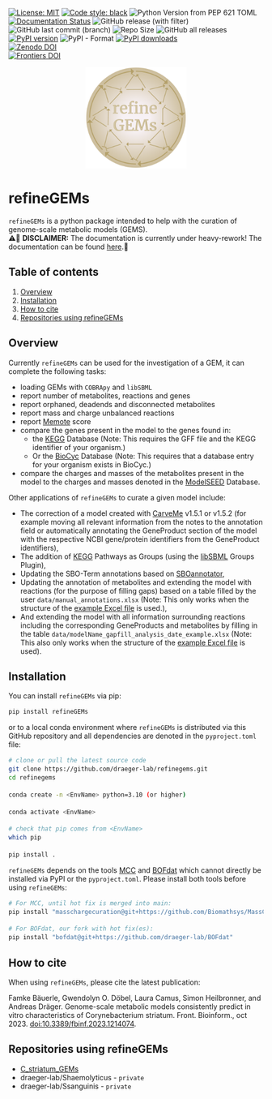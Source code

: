 [![License: MIT](https://img.shields.io/badge/License-MIT-yellow.svg)](https://opensource.org/licenses/MIT)
[![Code style: black](https://img.shields.io/badge/code%20style-black-000000.svg)](https://github.com/psf/black)
![Python Version from PEP 621 TOML](https://img.shields.io/python/required-version-toml?tomlFilePath=https%3A%2F%2Fraw.githubusercontent.com%2Fdraeger-lab%2Frefinegems%2Fmain%2Fpyproject.toml)
[![Documentation Status](https://readthedocs.org/projects/refinegems/badge/?version=latest)](https://refinegems.readthedocs.io/en/latest/?badge=latest)
![GitHub release (with filter)](https://img.shields.io/github/v/release/draeger-lab/refinegems?logo=github&label=refineGEMs&color=B4A069&style=flat-square)
![GitHub last commit (branch)](https://img.shields.io/github/last-commit/draeger-lab/refinegems/main)
![Repo Size](https://img.shields.io/github/repo-size/draeger-lab/refinegems)
![GitHub all releases](https://img.shields.io/github/downloads/draeger-lab/refinegems/total?logo=github&label=GitHub%20downloads)
[![PyPI version](https://img.shields.io/pypi/v/refinegems?logo=pypi&label=PyPI%20package&color=neongreen)](https://pypi.org/project/refineGEMs/)
![PyPI - Format](https://img.shields.io/pypi/format/refinegems?)
[![PyPI downloads](https://img.shields.io/pypi/dm/refinegems.svg?logo=pypi&label=PyPI%20downloads)](https://pypistats.org/packages/refinegems)  
[![Zenodo DOI](https://img.shields.io/badge/DOI-10.5281%2Fzenodo.8270303-B4A069?style=flat-square&logo=zenodo&logoColor=white)](https://zenodo.org/badge/latestdoi/359867657)  
[![Frontiers DOI](https://img.shields.io/badge/Frontiers%20DOI-10.3389%2Ffbinf.2023.1214074-B4A069?style=flat-square)](https://www.frontiersin.org/articles/10.3389/fbinf.2023.1214074/full)

<p align="center">
<img src="https://github.com/draeger-lab/refinegems/raw/main/docs/source/images/refineGEMs_logo.png" height="200"/>
</p>

# refineGEMs
`refineGEMs` is a python package intended to help with the curation of genome-scale metabolic models (GEMS). </br>
⚠️🚧 **DISCLAIMER:** The documentation is currently under heavy-rework!
The documentation can be found [here](https://refinegems.readthedocs.io/en/latest/).🚧

## Table of contents
1. [Overview](#overview)
2. [Installation](#installation)
3. [How to cite](#how-to-cite)
4. [Repositories using refineGEMs](#repositories-using-refinegems)

## Overview

Currently `refineGEMs` can be used for the investigation of a GEM, it can complete the following tasks:

- loading GEMs with `COBRApy` and `libSBML`
- report number of metabolites, reactions and genes
- report orphaned, deadends and disconnected metabolites
- report mass and charge unbalanced reactions
- report [Memote](https://memote.readthedocs.io/en/latest/index.html) score
- compare the genes present in the model to the genes found in:
  - the [KEGG](https://www.genome.jp/kegg/kegg1.html) Database (Note: This requires the GFF file and the KEGG identifier of your organism.)
  - Or the [BioCyc](https://biocyc.org) Database (Note: This requires that a database entry for your organism exists in BioCyc.)
- compare the charges and masses of the metabolites present in the model to the charges and masses denoted in the [ModelSEED](https://modelseed.org/) Database.

Other applications of `refineGEMs` to curate a given model include: 

- The correction of a model created with [CarveMe](https://github.com/cdanielmachado/carveme) v1.5.1 or v1.5.2 (for example moving all relevant information from the notes to the annotation field or automatically annotating the GeneProduct section of the model with the respective NCBI gene/protein identifiers from the GeneProduct identifiers),
- The addition of [KEGG](https://www.genome.jp/kegg/kegg1.html) Pathways as Groups (using the [libSBML](https://synonym.caltech.edu/software/libsbml/5.18.0/docs/formatted/python-api/classlibsbml_1_1_groups_model_plugin.html) Groups Plugin),
- Updating the SBO-Term annotations based on [SBOannotator](https://github.com/draeger-lab/SBOannotator),
- Updating the annotation of metabolites and extending the model with reactions (for the purpose of filling gaps) based on a table filled by the user `data/manual_annotations.xlsx` (Note: This only works when the structure of the [example Excel file](https://github.com/draeger-lab/refinegems/blob/5eac900d9848b5ae5faf0055db72a986e7ba64e8/data/manual_curation.xlsx) is used.),
- And extending the model with all information surrounding reactions including the corresponding GeneProducts and metabolites by filling in the table `data/modelName_gapfill_analysis_date_example.xlsx` (Note: This also only works when the structure of the [example Excel file](https://github.com/draeger-lab/refinegems/blob/5eac900d9848b5ae5faf0055db72a986e7ba64e8/data/modelName_gapfill_analysis_date_example.xlsx) is used).

## Installation

You can install `refineGEMs` via pip:

```bash
pip install refineGEMs

```

or to a local conda environment where `refineGEMs` is distributed via this GitHub repository and all dependencies are denoted in the `pyproject.toml` file:

```bash
# clone or pull the latest source code
git clone https://github.com/draeger-lab/refinegems.git
cd refinegems

conda create -n <EnvName> python=3.10 (or higher)

conda activate <EnvName>

# check that pip comes from <EnvName>
which pip

pip install .

```

``refineGEMs`` depends on the tools [MCC](https://github.com/Biomathsys/MassChargeCuration) and 
[BOFdat](https://github.com/draeger-lab/BOFdat) which cannot directly be installed via PyPI or the `pyproject.toml`. 
Please install both tools before using ``refineGEMs``:

```bash
# For MCC, until hot fix is merged into main:
pip install "masschargecuration@git+https://github.com/Biomathsys/MassChargeCuration@installation-fix"

# For BOFdat, our fork with hot fix(es):
pip install "bofdat@git+https://github.com/draeger-lab/BOFdat"

```

## How to cite
When using `refineGEMs`, please cite the latest publication:

Famke Bäuerle, Gwendolyn O. Döbel, Laura Camus, Simon Heilbronner, and Andreas Dräger. 
Genome-scale metabolic models consistently predict in vitro characteristics of Corynebacterium
striatum. Front. Bioinform., oct 2023. [doi:10.3389/fbinf.2023.1214074](https://doi.org/10.3389/fbinf.2023.1214074).

## Repositories using refineGEMs
- [C_striatum_GEMs](https://github.com/draeger-lab/C_striatum_GEMs)
- draeger-lab/Shaemolyticus - `private`
- draeger-lab/Ssanguinis - `private`
